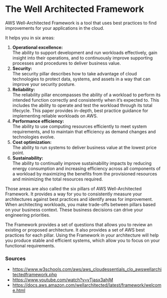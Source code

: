 # The Well Architected Framework
AWS Well-Architected Framework is a tool that uses best practices to find improvements for your applications in the cloud.

It helps you in six areas:

1. __Operational excellence:__  
The ability to support development and run workloads effectively, gain insight into their operations, and to continuously improve supporting processes and procedures to deliver business value.
2. __Security:__  
The security pillar describes how to take advantage of cloud technologies to protect data, systems, and assets in a way that can improve your security posture.
3. __Reliability:__  
The reliability pillar encompasses the ability of a workload to perform its intended function correctly and consistently when it’s expected to. This includes the ability to operate and test the workload through its total lifecycle. This paper provides in-depth, best practice guidance for implementing reliable workloads on AWS.
4. __Performance efficiency:__  
The ability to use computing resources efficiently to meet system requirements, and to maintain that efficiency as demand changes and technologies evolve.
5. __Cost optimization:__   
The ability to run systems to deliver business value at the lowest price point.
6. __Sustainability:__   
The ability to continually improve sustainability impacts by reducing energy consumption and increasing efficiency across all components of a workload by maximizing the benefits from the provisioned resources and minimizing the total resources required.

Those areas are also called the six pillars of AWS Well-Architected Framework. It provides a way for you to consistently measure your architectures against best practices and identify areas for improvement. When architecting workloads, you make trade-offs between pillars based on your business context. These business decisions can drive your engineering priorities.

The Framework provides a set of questions that allows you to review an existing or proposed architecture. It also provides a set of AWS best practices for each pillar. Using the Framework in your architecture will help you produce stable and efficient systems, which allow you to focus on your functional requirements.  

### Sources
* https://www.w3schools.com/aws/aws_cloudessentials_clo_awswellarchitectedframework.php 
* https://www.youtube.com/watch?v=vTjasx3ahjM 
* https://docs.aws.amazon.com/wellarchitected/latest/framework/welcome.html

